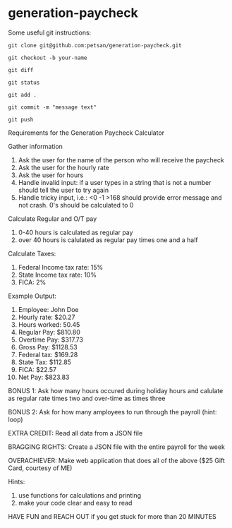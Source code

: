 # generation-paycheck

Some useful git instructions:

``git clone git@github.com:petsan/generation-paycheck.git``

``git checkout -b your-name``

``git diff``

``git status``

``git add .``

``git commit -m "message text"``

``git push``

Requirements for the Generation Paycheck Calculator

Gather information
1. Ask the user for the name of the person who will receive the paycheck
2. Ask the user for the hourly rate
3. Ask the user for hours
4. Handle invalid input: if a user types in a string that is not a number should tell the user to try again
5. Handle tricky input, i.e.: <0 -1 >168 should provide error message and not crash. 0's should be calculated to 0

Calculate Regular and O/T pay
1. 0-40 hours is calculated as regular pay
2. over 40 hours is calulated as regular pay times one and a half

Calculate Taxes:
1. Federal Income tax rate: 15%
2. State Income tax rate: 10%
3. FICA: 2%

Example Output:
1. Employee: John Doe
2. Hourly rate: $20.27
3. Hours worked: 50.45
4. Regular Pay: $810.80
5. Overtime Pay: $317.73
6. Gross Pay: $1128.53
7. Federal tax: $169.28
8. State Tax: $112.85
9. FICA: $22.57
10. Net Pay: $823.83

BONUS 1:
Ask how many hours occured during holiday hours and calulate as regular rate times two and over-time as times three

BONUS 2:
Ask for how many amployees to run through the payroll (hint: loop)

EXTRA CREDIT:
Read all data from a JSON file

BRAGGING RIGHTS:
Create a JSON file with the entire payroll for the week

OVERACHIEVER:
Make web application that does all of the above ($25 Gift Card, courtesy of ME)

Hints: 
1. use functions for calculations and printing
2. make your code clear and easy to read
 
HAVE FUN and REACH OUT if you get stuck for more than 20 MINUTES
